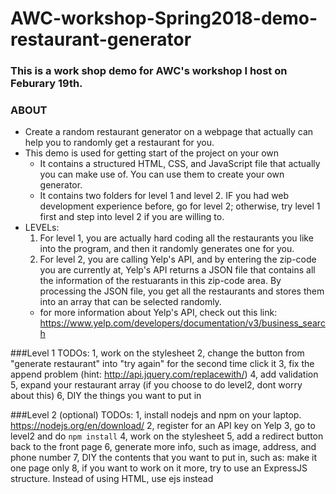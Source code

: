 # AWC-workshop-Spring2018-demo-restaurant-generator
### This is a work shop demo for AWC's workshop I host on Feburary 19th.
### ABOUT
* Create a random restaurant generator on a webpage that actually can help you to randomly get a restaurant for you.
* This demo is used for getting start of the project on your own
	* It contains a structured HTML, CSS, and JavaScript file that actually you can make use of. You can use them to create your own generator.
	* It contains two folders for level 1 and level 2. IF you had web development experience before, go for level 2; otherwise, try level 1 first and step into level 2 if you are willing to.
* LEVELs:
	1. For level 1, you are actually hard coding all the restaurants you like into the program, and then it randomly generates one for you.
	2. For level 2, you are calling Yelp's API, and by entering the zip-code you are currently at, Yelp's API returns a JSON file that contains all the information of the restuarants in this zip-code area. By processing the JSON file, you get all the restaurants and stores them into an array that can be selected randomly.
	* for more information about Yelp's API, check out this link: https://www.yelp.com/developers/documentation/v3/business_search


###Level 1
TODOs:
1, work on the stylesheet
2, change the button from "generate restaurant" into "try again" for the second time click it
3, fix the append problem (hint: http://api.jquery.com/replacewith/)
4, add validation
5, expand your restaurant array (if you choose to do level2, dont worry about this)
6, DIY the things you want to put in

###Level 2 (optional)
TODOs:
1, install nodejs and npm on your laptop. https://nodejs.org/en/download/
2, register for an API key on Yelp
3, go to level2 and do `npm install`
4, work on the stylesheet
5, add a redirect button back to the front page
6, generate more info, such as image, address, and phone number
7, DIY the contents that you want to put in, such as: make it one page only
8, if you want to work on it more, try to use an ExpressJS structure. Instead of using HTML, use ejs instead
